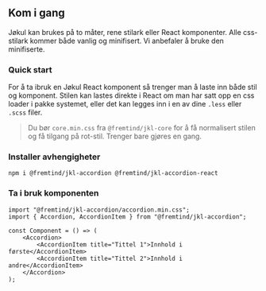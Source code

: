 ## Kom i gang

Jøkul kan brukes på to måter, rene stilark eller React komponenter. Alle css-stilark kommer både vanlig og minifisert. Vi anbefaler å bruke den minifiserte.

### Quick start

For å ta ibruk en Jøkul React komponent så trenger man å laste inn både stil og komponent. Stilen kan lastes direkte i React om man har satt opp en css loader i pakke systemet, eller det kan legges inn i en av dine `.less` eller `.scss` filer.

> Du bør `core.min.css` fra `@fremtind/jkl-core` for å få normalisert stilen og få tilgang på rot-stil. Trenger bare gjøres en gang.

### Installer avhengigheter

`npm i @fremtind/jkl-accordion @fremtind/jkl-accordion-react`

### Ta i bruk komponenten

```tsx
import "@fremtind/jkl-accordion/accordion.min.css";
import { Accordion, AccordionItem } from "@fremtind/jkl-accordion";

const Component = () => (
    <Accordion>
        <AccordionItem title="Tittel 1">Innhold i første</AccordionItem>
        <AccordionItem title="Tittel 2">Innhold i andre</AccordionItem>
    </Accordion>
);
```
